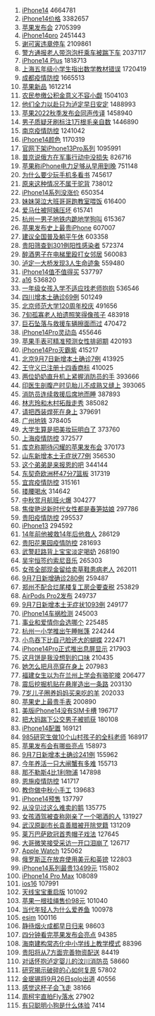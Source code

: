 1. [iPhone14](https://s.weibo.com//weibo?q=%23iPhone14%23&Refer=top) 4664781
2. [iPhone14价格](https://s.weibo.com//weibo?q=%23iPhone14%E4%BB%B7%E6%A0%BC%23&Refer=top) 3382657
3. [苹果发布会](https://s.weibo.com//weibo?q=%23%E8%8B%B9%E6%9E%9C%E5%8F%91%E5%B8%83%E4%BC%9A%23&Refer=top) 2705399
4. [iPhone14pro](https://s.weibo.com//weibo?q=iPhone14pro&Refer=top) 2451443
5. [谢可寅违章停车](https://s.weibo.com//weibo?q=%23%E8%B0%A2%E5%8F%AF%E5%AF%85%E8%BF%9D%E7%AB%A0%E5%81%9C%E8%BD%A6%23&t=31&band_rank=1&Refer=top) 2109861
6. [警方通报老人带泡泡杆乘车被踹下车](https://s.weibo.com//weibo?q=%23%E8%AD%A6%E6%96%B9%E9%80%9A%E6%8A%A5%E8%80%81%E4%BA%BA%E5%B8%A6%E6%B3%A1%E6%B3%A1%E6%9D%86%E4%B9%98%E8%BD%A6%E8%A2%AB%E8%B8%B9%E4%B8%8B%E8%BD%A6%23&Refer=top) 2037117
7. [iPhone14 Plus](https://s.weibo.com//weibo?q=iPhone14%20Plus&Refer=top) 1818713
8. [上海五年级小学生指出数学教材错误](https://s.weibo.com//weibo?q=%23%E4%B8%8A%E6%B5%B7%E4%BA%94%E5%B9%B4%E7%BA%A7%E5%B0%8F%E5%AD%A6%E7%94%9F%E6%8C%87%E5%87%BA%E6%95%B0%E5%AD%A6%E6%95%99%E6%9D%90%E9%94%99%E8%AF%AF%23&Refer=top) 1720419
9. [成都疫情防控](https://s.weibo.com//weibo?q=%23%E6%88%90%E9%83%BD%E7%96%AB%E6%83%85%E9%98%B2%E6%8E%A7%23&Refer=top) 1665513
10. [苹果新品](https://s.weibo.com//weibo?q=%23%E8%8B%B9%E6%9E%9C%E6%96%B0%E5%93%81%23&Refer=top) 1612214
11. [农民参缴公积金意义不容小觑](https://s.weibo.com//weibo?q=%23%E5%86%9C%E6%B0%91%E5%8F%82%E7%BC%B4%E5%85%AC%E7%A7%AF%E9%87%91%E6%84%8F%E4%B9%89%E4%B8%8D%E5%AE%B9%E5%B0%8F%E8%A7%91%23&t=31&band_rank=2&Refer=top) 1504103
12. [他们全力以赴只为泸定早日安定](https://s.weibo.com//weibo?q=%23%E4%BB%96%E4%BB%AC%E5%85%A8%E5%8A%9B%E4%BB%A5%E8%B5%B4%E5%8F%AA%E4%B8%BA%E6%B3%B8%E5%AE%9A%E6%97%A9%E6%97%A5%E5%AE%89%E5%AE%9A%23&Refer=top) 1488993
13. [苹果2022秋季发布会同声传译](https://s.weibo.com//weibo?q=%23%E8%8B%B9%E6%9E%9C2022%E7%A7%8B%E5%AD%A3%E5%8F%91%E5%B8%83%E4%BC%9A%E5%90%8C%E5%A3%B0%E4%BC%A0%E8%AF%91%23&Refer=top) 1458940
14. [男子质疑牙刷标注1万根毛亲自数](https://s.weibo.com//weibo?q=%23%E7%94%B7%E5%AD%90%E8%B4%A8%E7%96%91%E7%89%99%E5%88%B7%E6%A0%87%E6%B3%A81%E4%B8%87%E6%A0%B9%E6%AF%9B%E4%BA%B2%E8%87%AA%E6%95%B0%23&Refer=top) 1446890
15. [南京疫情防控](https://s.weibo.com//weibo?q=%23%E5%8D%97%E4%BA%AC%E7%96%AB%E6%83%85%E9%98%B2%E6%8E%A7%23&Refer=top) 1241042
16. [iPhone14颜色](https://s.weibo.com//weibo?q=%23iPhone14%E9%A2%9C%E8%89%B2%23&Refer=top) 1170319
17. [官网下架iPhone13Pro系列](https://s.weibo.com//weibo?q=%23%E5%AE%98%E7%BD%91%E4%B8%8B%E6%9E%B6iPhone13Pro%E7%B3%BB%E5%88%97%23&t=31&band_rank=4&Refer=top) 1095991
18. [普京说俄方在军事行动中没损失](https://s.weibo.com//weibo?q=%23%E6%99%AE%E4%BA%AC%E8%AF%B4%E4%BF%84%E6%96%B9%E5%9C%A8%E5%86%9B%E4%BA%8B%E8%A1%8C%E5%8A%A8%E4%B8%AD%E6%B2%A1%E6%8D%9F%E5%A4%B1%23&Refer=top) 826716
19. [苹果称iPhone电力足够从早用到晚](https://s.weibo.com//weibo?q=%23%E8%8B%B9%E6%9E%9C%E7%A7%B0iPhone%E7%94%B5%E5%8A%9B%E8%B6%B3%E5%A4%9F%E4%BB%8E%E6%97%A9%E7%94%A8%E5%88%B0%E6%99%9A%23&Refer=top) 751148
20. [为什么要少玩手机多看书](https://s.weibo.com//weibo?q=%23%E4%B8%BA%E4%BB%80%E4%B9%88%E8%A6%81%E5%B0%91%E7%8E%A9%E6%89%8B%E6%9C%BA%E5%A4%9A%E7%9C%8B%E4%B9%A6%23&Refer=top) 745617
21. [原来这种情况不属于驼背](https://s.weibo.com//weibo?q=%23%E5%8E%9F%E6%9D%A5%E8%BF%99%E7%A7%8D%E6%83%85%E5%86%B5%E4%B8%8D%E5%B1%9E%E4%BA%8E%E9%A9%BC%E8%83%8C%23&Refer=top) 738012
22. [iPhone14系列没涨价](https://s.weibo.com//weibo?q=%23iPhone14%E7%B3%BB%E5%88%97%E6%B2%A1%E6%B6%A8%E4%BB%B7%23&Refer=top) 650354
23. [妹妹哭泣大班哥哥跑教室喂饭](https://s.weibo.com//weibo?q=%23%E5%A6%B9%E5%A6%B9%E5%93%AD%E6%B3%A3%E5%A4%A7%E7%8F%AD%E5%93%A5%E5%93%A5%E8%B7%91%E6%95%99%E5%AE%A4%E5%96%82%E9%A5%AD%23&t=31&band_rank=6&Refer=top) 616400
24. [爱马仕被阿姨压坏](https://s.weibo.com//weibo?q=%23%E7%88%B1%E9%A9%AC%E4%BB%95%E8%A2%AB%E9%98%BF%E5%A7%A8%E5%8E%8B%E5%9D%8F%23&Refer=top) 615741
25. [杭州一男子地铁内跪地学狗叫](https://s.weibo.com//weibo?q=%23%E6%9D%AD%E5%B7%9E%E4%B8%80%E7%94%B7%E5%AD%90%E5%9C%B0%E9%93%81%E5%86%85%E8%B7%AA%E5%9C%B0%E5%AD%A6%E7%8B%97%E5%8F%AB%23&Refer=top) 615367
26. [苹果发布史上最贵iPhone](https://s.weibo.com//weibo?q=%23%E8%8B%B9%E6%9E%9C%E5%8F%91%E5%B8%83%E5%8F%B2%E4%B8%8A%E6%9C%80%E8%B4%B5iPhone%23&t=31&band_rank=7&Refer=top) 607007
27. [建议全国普及躺平午休](https://s.weibo.com//weibo?q=%23%E5%BB%BA%E8%AE%AE%E5%85%A8%E5%9B%BD%E6%99%AE%E5%8F%8A%E8%BA%BA%E5%B9%B3%E5%8D%88%E4%BC%91%23&Refer=top) 603358
28. [贵阳筛查到301例阳性感染者](https://s.weibo.com//weibo?q=%23%E8%B4%B5%E9%98%B3%E7%AD%9B%E6%9F%A5%E5%88%B0301%E4%BE%8B%E9%98%B3%E6%80%A7%E6%84%9F%E6%9F%93%E8%80%85%23&Refer=top) 572374
29. [醉酒男子在电梯里殴打女邻居](https://s.weibo.com//weibo?q=%23%E9%86%89%E9%85%92%E7%94%B7%E5%AD%90%E5%9C%A8%E7%94%B5%E6%A2%AF%E9%87%8C%E6%AE%B4%E6%89%93%E5%A5%B3%E9%82%BB%E5%B1%85%23&Refer=top) 560083
30. [泸定一大桥发现3人生命迹象](https://s.weibo.com//weibo?q=%23%E6%B3%B8%E5%AE%9A%E4%B8%80%E5%A4%A7%E6%A1%A5%E5%8F%91%E7%8E%B03%E4%BA%BA%E7%94%9F%E5%91%BD%E8%BF%B9%E8%B1%A1%23&Refer=top) 559480
31. [iPhone14值不值得买](https://s.weibo.com//weibo?q=%23iPhone14%E5%80%BC%E4%B8%8D%E5%80%BC%E5%BE%97%E4%B9%B0%23&Refer=top) 537797
32. [a16](https://s.weibo.com//weibo?q=a16&Refer=top) 536820
33. [一年级女孩入学不适应找老师抱抱](https://s.weibo.com//weibo?q=%23%E4%B8%80%E5%B9%B4%E7%BA%A7%E5%A5%B3%E5%AD%A9%E5%85%A5%E5%AD%A6%E4%B8%8D%E9%80%82%E5%BA%94%E6%89%BE%E8%80%81%E5%B8%88%E6%8A%B1%E6%8A%B1%23&Refer=top) 536546
34. [四川增本土确诊69例](https://s.weibo.com//weibo?q=%23%E5%9B%9B%E5%B7%9D%E5%A2%9E%E6%9C%AC%E5%9C%9F%E7%A1%AE%E8%AF%8A69%E4%BE%8B%23&Refer=top) 501249
35. [北京师范大学120周年校庆](https://s.weibo.com//weibo?q=%23%E5%8C%97%E4%BA%AC%E5%B8%88%E8%8C%83%E5%A4%A7%E5%AD%A6120%E5%91%A8%E5%B9%B4%E6%A0%A1%E5%BA%86%23&t=31&band_rank=9&Refer=top) 491656
36. [7旬孤寡老人拍遗照笑得像孩子](https://s.weibo.com//weibo?q=%237%E6%97%AC%E5%AD%A4%E5%AF%A1%E8%80%81%E4%BA%BA%E6%8B%8D%E9%81%97%E7%85%A7%E7%AC%91%E5%BE%97%E5%83%8F%E5%AD%A9%E5%AD%90%23&t=31&band_rank=11&Refer=top) 483918
37. [巨石坠落与救援车辆擦面而过](https://s.weibo.com//weibo?q=%23%E5%B7%A8%E7%9F%B3%E5%9D%A0%E8%90%BD%E4%B8%8E%E6%95%91%E6%8F%B4%E8%BD%A6%E8%BE%86%E6%93%A6%E9%9D%A2%E8%80%8C%E8%BF%87%23&Refer=top) 470472
38. [iPhone14Pro灵动岛](https://s.weibo.com//weibo?q=%23iPhone14Pro%E7%81%B5%E5%8A%A8%E5%B2%9B%23&Refer=top) 455646
39. [苹果手表可精准预测女性排卵期](https://s.weibo.com//weibo?q=%23%E8%8B%B9%E6%9E%9C%E6%89%8B%E8%A1%A8%E5%8F%AF%E7%B2%BE%E5%87%86%E9%A2%84%E6%B5%8B%E5%A5%B3%E6%80%A7%E6%8E%92%E5%8D%B5%E6%9C%9F%23&t=31&band_rank=16&Refer=top) 420193
40. [iPhone14Pro灭霸紫](https://s.weibo.com//weibo?q=%23iPhone14Pro%E7%81%AD%E9%9C%B8%E7%B4%AB%23&Refer=top) 415217
41. [北京9月7日新增本土确诊7例](https://s.weibo.com//weibo?q=%23%E5%8C%97%E4%BA%AC9%E6%9C%887%E6%97%A5%E6%96%B0%E5%A2%9E%E6%9C%AC%E5%9C%9F%E7%A1%AE%E8%AF%8A7%E4%BE%8B%23&Refer=top) 413925
42. [王守义已注册十四香商标](https://s.weibo.com//weibo?q=%23%E7%8E%8B%E5%AE%88%E4%B9%89%E5%B7%B2%E6%B3%A8%E5%86%8C%E5%8D%81%E5%9B%9B%E9%A6%99%E5%95%86%E6%A0%87%23&t=31&band_rank=17&Refer=top) 410025
43. [两位奶奶直升机上紧握消防员的手](https://s.weibo.com//weibo?q=%23%E4%B8%A4%E4%BD%8D%E5%A5%B6%E5%A5%B6%E7%9B%B4%E5%8D%87%E6%9C%BA%E4%B8%8A%E7%B4%A7%E6%8F%A1%E6%B6%88%E9%98%B2%E5%91%98%E7%9A%84%E6%89%8B%23&Refer=top) 393666
44. [印医生剖腹产时见胎儿不成熟又缝上](https://s.weibo.com//weibo?q=%23%E5%8D%B0%E5%8C%BB%E7%94%9F%E5%89%96%E8%85%B9%E4%BA%A7%E6%97%B6%E8%A7%81%E8%83%8E%E5%84%BF%E4%B8%8D%E6%88%90%E7%86%9F%E5%8F%88%E7%BC%9D%E4%B8%8A%23&Refer=top) 393065
45. [消防员连续救援后席地而睡](https://s.weibo.com//weibo?q=%23%E6%B6%88%E9%98%B2%E5%91%98%E8%BF%9E%E7%BB%AD%E6%95%91%E6%8F%B4%E5%90%8E%E5%B8%AD%E5%9C%B0%E8%80%8C%E7%9D%A1%23&Refer=top) 387893
46. [林志玲和木村拓哉走秀](https://s.weibo.com//weibo?q=%23%E6%9E%97%E5%BF%97%E7%8E%B2%E5%92%8C%E6%9C%A8%E6%9D%91%E6%8B%93%E5%93%89%E8%B5%B0%E7%A7%80%23&Refer=top) 385082
47. [请把西装焊死在身上](https://s.weibo.com//weibo?q=%23%E8%AF%B7%E6%8A%8A%E8%A5%BF%E8%A3%85%E7%84%8A%E6%AD%BB%E5%9C%A8%E8%BA%AB%E4%B8%8A%23&Refer=top) 379691
48. [广州地铁](https://s.weibo.com//weibo?q=%23%E5%B9%BF%E5%B7%9E%E5%9C%B0%E9%93%81%23&Refer=top) 378405
49. [大学生算是把美妆玩明白了](https://s.weibo.com//weibo?q=%23%E5%A4%A7%E5%AD%A6%E7%94%9F%E7%AE%97%E6%98%AF%E6%8A%8A%E7%BE%8E%E5%A6%86%E7%8E%A9%E6%98%8E%E7%99%BD%E4%BA%86%23&Refer=top) 373760
50. [上海疫情防控](https://s.weibo.com//weibo?q=%23%E4%B8%8A%E6%B5%B7%E7%96%AB%E6%83%85%E9%98%B2%E6%8E%A7%23&Refer=top) 372577
51. [库克称期待闪耀的苹果发布会](https://s.weibo.com//weibo?q=%23%E5%BA%93%E5%85%8B%E7%A7%B0%E6%9C%9F%E5%BE%85%E9%97%AA%E8%80%80%E7%9A%84%E8%8B%B9%E6%9E%9C%E5%8F%91%E5%B8%83%E4%BC%9A%23&Refer=top) 370173
52. [山东新增本土无症状77例](https://s.weibo.com//weibo?q=%23%E5%B1%B1%E4%B8%9C%E6%96%B0%E5%A2%9E%E6%9C%AC%E5%9C%9F%E6%97%A0%E7%97%87%E7%8A%B677%E4%BE%8B%23&Refer=top) 356530
53. [这个弟弟是来报恩的吧](https://s.weibo.com//weibo?q=%23%E8%BF%99%E4%B8%AA%E5%BC%9F%E5%BC%9F%E6%98%AF%E6%9D%A5%E6%8A%A5%E6%81%A9%E7%9A%84%E5%90%A7%23&Refer=top) 344144
54. [东契奇欧洲杯47分7篮板](https://s.weibo.com//weibo?q=%23%E4%B8%9C%E5%A5%91%E5%A5%87%E6%AC%A7%E6%B4%B2%E6%9D%AF47%E5%88%867%E7%AF%AE%E6%9D%BF%23&Refer=top) 317319
55. [宜宾疫情防控](https://s.weibo.com//weibo?q=%E5%AE%9C%E5%AE%BE%E7%96%AB%E6%83%85%E9%98%B2%E6%8E%A7&Refer=top) 315161
56. [搂腰喝水](https://s.weibo.com//weibo?q=%E6%90%82%E8%85%B0%E5%96%9D%E6%B0%B4&Refer=top) 314642
57. [中秋赏月航班火爆](https://s.weibo.com//weibo?q=%23%E4%B8%AD%E7%A7%8B%E8%B5%8F%E6%9C%88%E8%88%AA%E7%8F%AD%E7%81%AB%E7%88%86%23&Refer=top) 304277
58. [焦俊艳说新时代女性都是春笋姑娘](https://s.weibo.com//weibo?q=%23%E7%84%A6%E4%BF%8A%E8%89%B3%E8%AF%B4%E6%96%B0%E6%97%B6%E4%BB%A3%E5%A5%B3%E6%80%A7%E9%83%BD%E6%98%AF%E6%98%A5%E7%AC%8B%E5%A7%91%E5%A8%98%23&Refer=top) 297786
59. [贵阳疫情防控](https://s.weibo.com//weibo?q=%23%E8%B4%B5%E9%98%B3%E7%96%AB%E6%83%85%E9%98%B2%E6%8E%A7%23&Refer=top) 295537
60. [iPhone13](https://s.weibo.com//weibo?q=iPhone13&Refer=top) 294592
61. [14年前他被救14年后他救人](https://s.weibo.com//weibo?q=%2314%E5%B9%B4%E5%89%8D%E4%BB%96%E8%A2%AB%E6%95%9114%E5%B9%B4%E5%90%8E%E4%BB%96%E6%95%91%E4%BA%BA%23&Refer=top) 286129
62. [贵阳花果园疫情防控](https://s.weibo.com//weibo?q=%E8%B4%B5%E9%98%B3%E8%8A%B1%E6%9E%9C%E5%9B%AD%E7%96%AB%E6%83%85%E9%98%B2%E6%8E%A7&Refer=top) 281693
63. [武警赶路背上宝宝淡定喝奶](https://s.weibo.com//weibo?q=%23%E6%AD%A6%E8%AD%A6%E8%B5%B6%E8%B7%AF%E8%83%8C%E4%B8%8A%E5%AE%9D%E5%AE%9D%E6%B7%A1%E5%AE%9A%E5%96%9D%E5%A5%B6%23&Refer=top) 268190
64. [吴宇恒签约索尼音乐](https://s.weibo.com//weibo?q=%E5%90%B4%E5%AE%87%E6%81%92%E7%AD%BE%E7%BA%A6%E7%B4%A2%E5%B0%BC%E9%9F%B3%E4%B9%90&Refer=top) 265303
65. [女孩全部现金留给卖草鞋患病老人](https://s.weibo.com//weibo?q=%23%E5%A5%B3%E5%AD%A9%E5%85%A8%E9%83%A8%E7%8E%B0%E9%87%91%E7%95%99%E7%BB%99%E5%8D%96%E8%8D%89%E9%9E%8B%E6%82%A3%E7%97%85%E8%80%81%E4%BA%BA%23&Refer=top) 262011
66. [9月7日新增确诊280例](https://s.weibo.com//weibo?q=%239%E6%9C%887%E6%97%A5%E6%96%B0%E5%A2%9E%E7%A1%AE%E8%AF%8A280%E4%BE%8B%23&Refer=top) 259487
67. [郑州不配合烂尾楼复工房企要查税](https://s.weibo.com//weibo?q=%23%E9%83%91%E5%B7%9E%E4%B8%8D%E9%85%8D%E5%90%88%E7%83%82%E5%B0%BE%E6%A5%BC%E5%A4%8D%E5%B7%A5%E6%88%BF%E4%BC%81%E8%A6%81%E6%9F%A5%E7%A8%8E%23&Refer=top) 253829
68. [AirPods Pro2发布](https://s.weibo.com//weibo?q=AirPods%20Pro2%E5%8F%91%E5%B8%83&Refer=top) 249737
69. [9月7日新增本土无症状1093例](https://s.weibo.com//weibo?q=%239%E6%9C%887%E6%97%A5%E6%96%B0%E5%A2%9E%E6%9C%AC%E5%9C%9F%E6%97%A0%E7%97%87%E7%8A%B61093%E4%BE%8B%23&Refer=top) 249177
70. [iPhone14车祸检测](https://s.weibo.com//weibo?q=%23iPhone14%E8%BD%A6%E7%A5%B8%E6%A3%80%E6%B5%8B%23&Refer=top) 245003
71. [事业和爱情你会选哪个](https://s.weibo.com//weibo?q=%23%E4%BA%8B%E4%B8%9A%E5%92%8C%E7%88%B1%E6%83%85%E4%BD%A0%E4%BC%9A%E9%80%89%E5%93%AA%E4%B8%AA%23&Refer=top) 225485
72. [杭州一小学推出午睡帐篷](https://s.weibo.com//weibo?q=%23%E6%9D%AD%E5%B7%9E%E4%B8%80%E5%B0%8F%E5%AD%A6%E6%8E%A8%E5%87%BA%E5%8D%88%E7%9D%A1%E5%B8%90%E7%AF%B7%23&Refer=top) 224244
73. [小鸟吞下比自己脸还大的蝴蝶](https://s.weibo.com//weibo?q=%23%E5%B0%8F%E9%B8%9F%E5%90%9E%E4%B8%8B%E6%AF%94%E8%87%AA%E5%B7%B1%E8%84%B8%E8%BF%98%E5%A4%A7%E7%9A%84%E8%9D%B4%E8%9D%B6%23&Refer=top) 222471
74. [iPhone14Pro正式推出息屏显示](https://s.weibo.com//weibo?q=%23iPhone14Pro%E6%AD%A3%E5%BC%8F%E6%8E%A8%E5%87%BA%E6%81%AF%E5%B1%8F%E6%98%BE%E7%A4%BA%23&Refer=top) 217903
75. [这月饼是我没想到的口味](https://s.weibo.com//weibo?q=%23%E8%BF%99%E6%9C%88%E9%A5%BC%E6%98%AF%E6%88%91%E6%B2%A1%E6%83%B3%E5%88%B0%E7%9A%84%E5%8F%A3%E5%91%B3%23&Refer=top) 210435
76. [她怎么把月亮穿在身上](https://s.weibo.com//weibo?q=%23%E5%A5%B9%E6%80%8E%E4%B9%88%E6%8A%8A%E6%9C%88%E4%BA%AE%E7%A9%BF%E5%9C%A8%E8%BA%AB%E4%B8%8A%23&Refer=top) 207983
77. [福建女生以为在兰州上学会有骆驼接](https://s.weibo.com//weibo?q=%23%E7%A6%8F%E5%BB%BA%E5%A5%B3%E7%94%9F%E4%BB%A5%E4%B8%BA%E5%9C%A8%E5%85%B0%E5%B7%9E%E4%B8%8A%E5%AD%A6%E4%BC%9A%E6%9C%89%E9%AA%86%E9%A9%BC%E6%8E%A5%23&t=31&band_rank=29&Refer=top) 206477
78. [震后挖掘机贴在悬崖造出一条路](https://s.weibo.com//weibo?q=%23%E9%9C%87%E5%90%8E%E6%8C%96%E6%8E%98%E6%9C%BA%E8%B4%B4%E5%9C%A8%E6%82%AC%E5%B4%96%E9%80%A0%E5%87%BA%E4%B8%80%E6%9D%A1%E8%B7%AF%23&Refer=top) 203130
79. [7岁儿子圈养妈妈买来吃的羊](https://s.weibo.com//weibo?q=%237%E5%B2%81%E5%84%BF%E5%AD%90%E5%9C%88%E5%85%BB%E5%A6%88%E5%A6%88%E4%B9%B0%E6%9D%A5%E5%90%83%E7%9A%84%E7%BE%8A%23&Refer=top) 202033
80. [苹果史上最贵手表](https://s.weibo.com//weibo?q=%23%E8%8B%B9%E6%9E%9C%E5%8F%B2%E4%B8%8A%E6%9C%80%E8%B4%B5%E6%89%8B%E8%A1%A8%23&Refer=top) 200890
81. [美版iPhone14没有SIM卡槽](https://s.weibo.com//weibo?q=%23%E7%BE%8E%E7%89%88iPhone14%E6%B2%A1%E6%9C%89SIM%E5%8D%A1%E6%A7%BD%23&Refer=top) 196717
82. [把大妈踹下公交男子被抓获](https://s.weibo.com//weibo?q=%23%E6%8A%8A%E5%A4%A7%E5%A6%88%E8%B8%B9%E4%B8%8B%E5%85%AC%E4%BA%A4%E7%94%B7%E5%AD%90%E8%A2%AB%E6%8A%93%E8%8E%B7%23&t=31&band_rank=32&Refer=top) 180108
83. [iPhone14配置](https://s.weibo.com//weibo?q=iPhone14%E9%85%8D%E7%BD%AE&Refer=top) 169121
84. [985研究生做10个山村孩子的全科老师](https://s.weibo.com//weibo?q=%23985%E7%A0%94%E7%A9%B6%E7%94%9F%E5%81%9A10%E4%B8%AA%E5%B1%B1%E6%9D%91%E5%AD%A9%E5%AD%90%E7%9A%84%E5%85%A8%E7%A7%91%E8%80%81%E5%B8%88%23&Refer=top) 168917
85. [苹果发布会有哪些亮点](https://s.weibo.com//weibo?q=%23%E8%8B%B9%E6%9E%9C%E5%8F%91%E5%B8%83%E4%BC%9A%E6%9C%89%E5%93%AA%E4%BA%9B%E4%BA%AE%E7%82%B9%23&Refer=top) 158973
86. [9月7日新增本土确诊241例](https://s.weibo.com//weibo?q=%239%E6%9C%887%E6%97%A5%E6%96%B0%E5%A2%9E%E6%9C%AC%E5%9C%9F%E7%A1%AE%E8%AF%8A241%E4%BE%8B%23&Refer=top) 155962
87. [今年养活一只大闸蟹有多难](https://s.weibo.com//weibo?q=%23%E4%BB%8A%E5%B9%B4%E5%85%BB%E6%B4%BB%E4%B8%80%E5%8F%AA%E5%A4%A7%E9%97%B8%E8%9F%B9%E6%9C%89%E5%A4%9A%E9%9A%BE%23&Refer=top) 155713
88. [那不勒斯4比1利物浦](https://s.weibo.com//weibo?q=%E9%82%A3%E4%B8%8D%E5%8B%92%E6%96%AF4%E6%AF%941%E5%88%A9%E7%89%A9%E6%B5%A6&Refer=top) 147898
89. [恩施疫情防控](https://s.weibo.com//weibo?q=%E6%81%A9%E6%96%BD%E7%96%AB%E6%83%85%E9%98%B2%E6%8E%A7&Refer=top) 141717
90. [教你做中秋小手工](https://s.weibo.com//weibo?q=%23%E6%95%99%E4%BD%A0%E5%81%9A%E4%B8%AD%E7%A7%8B%E5%B0%8F%E6%89%8B%E5%B7%A5%23&Refer=top) 139683
91. [iPhone14预售](https://s.weibo.com//weibo?q=%23iPhone14%E9%A2%84%E5%94%AE%23&Refer=top) 137797
92. [从没见过这么难卖的鹅](https://s.weibo.com//weibo?q=%23%E4%BB%8E%E6%B2%A1%E8%A7%81%E8%BF%87%E8%BF%99%E4%B9%88%E9%9A%BE%E5%8D%96%E7%9A%84%E9%B9%85%23&Refer=top) 135775
93. [女孩酒驾被查称刚亲了一个喝酒的人](https://s.weibo.com//weibo?q=%23%E5%A5%B3%E5%AD%A9%E9%85%92%E9%A9%BE%E8%A2%AB%E6%9F%A5%E7%A7%B0%E5%88%9A%E4%BA%B2%E4%BA%86%E4%B8%80%E4%B8%AA%E5%96%9D%E9%85%92%E7%9A%84%E4%BA%BA%23&Refer=top) 131927
94. [武汉原副市长袁善腊被开除党籍](https://s.weibo.com//weibo?q=%23%E6%AD%A6%E6%B1%89%E5%8E%9F%E5%89%AF%E5%B8%82%E9%95%BF%E8%A2%81%E5%96%84%E8%85%8A%E8%A2%AB%E5%BC%80%E9%99%A4%E5%85%9A%E7%B1%8D%23&Refer=top) 131209
95. [莱万巴萨欧冠首秀帽子戏法](https://s.weibo.com//weibo?q=%23%E8%8E%B1%E4%B8%87%E5%B7%B4%E8%90%A8%E6%AC%A7%E5%86%A0%E9%A6%96%E7%A7%80%E5%B8%BD%E5%AD%90%E6%88%8F%E6%B3%95%23&Refer=top) 127645
96. [大哥微笑接受采访一开口泪崩了](https://s.weibo.com//weibo?q=%23%E5%A4%A7%E5%93%A5%E5%BE%AE%E7%AC%91%E6%8E%A5%E5%8F%97%E9%87%87%E8%AE%BF%E4%B8%80%E5%BC%80%E5%8F%A3%E6%B3%AA%E5%B4%A9%E4%BA%86%23&Refer=top) 126717
97. [Apple Watch](https://s.weibo.com//weibo?q=Apple%20Watch&Refer=top) 125062
98. [俄罗斯正在放弃使用美元和英镑](https://s.weibo.com//weibo?q=%23%E4%BF%84%E7%BD%97%E6%96%AF%E6%AD%A3%E5%9C%A8%E6%94%BE%E5%BC%83%E4%BD%BF%E7%94%A8%E7%BE%8E%E5%85%83%E5%92%8C%E8%8B%B1%E9%95%91%23&Refer=top) 122803
99. [iPhone14系列最贵13499元](https://s.weibo.com//weibo?q=%23iPhone14%E7%B3%BB%E5%88%97%E6%9C%80%E8%B4%B513499%E5%85%83%23&Refer=top) 115802
100. [iPhone14 Pro Max](https://s.weibo.com//weibo?q=iPhone14%20Pro%20Max&Refer=top) 108089
101. [ios16](https://s.weibo.com//weibo?q=ios16&Refer=top) 107991
102. [天线宝宝重启版](https://s.weibo.com//weibo?q=%23%E5%A4%A9%E7%BA%BF%E5%AE%9D%E5%AE%9D%E9%87%8D%E5%90%AF%E7%89%88%23&t=31&band_rank=47&Refer=top) 101092
103. [苹果一根挂绳售价98元](https://s.weibo.com//weibo?q=%23%E8%8B%B9%E6%9E%9C%E4%B8%80%E6%A0%B9%E6%8C%82%E7%BB%B3%E5%94%AE%E4%BB%B798%E5%85%83%23&t=31&band_rank=48&Refer=top) 101040
104. [当代年轻人为什么爱养鱼](https://s.weibo.com//weibo?q=%23%E5%BD%93%E4%BB%A3%E5%B9%B4%E8%BD%BB%E4%BA%BA%E4%B8%BA%E4%BB%80%E4%B9%88%E7%88%B1%E5%85%BB%E9%B1%BC%23&t=31&band_rank=49&Refer=top) 100978
105. [esim](https://s.weibo.com//weibo?q=esim&Refer=top) 100116
106. [静待烟火成都早日归来](https://s.weibo.com//weibo?q=%23%E9%9D%99%E5%BE%85%E7%83%9F%E7%81%AB%E6%88%90%E9%83%BD%E6%97%A9%E6%97%A5%E5%BD%92%E6%9D%A5%23&Refer=top) 98603
107. [四分钟看完苹果发布会亮点](https://s.weibo.com//weibo?q=%23%E5%9B%9B%E5%88%86%E9%92%9F%E7%9C%8B%E5%AE%8C%E8%8B%B9%E6%9E%9C%E5%8F%91%E5%B8%83%E4%BC%9A%E4%BA%AE%E7%82%B9%23&Refer=top) 94385
108. [海南建构常态化中小学线上教学模式](https://s.weibo.com//weibo?q=%23%E6%B5%B7%E5%8D%97%E5%BB%BA%E6%9E%84%E5%B8%B8%E6%80%81%E5%8C%96%E4%B8%AD%E5%B0%8F%E5%AD%A6%E7%BA%BF%E4%B8%8A%E6%95%99%E5%AD%A6%E6%A8%A1%E5%BC%8F%23&Refer=top) 88396
109. [贵阳将从7方面完善物资配送](https://s.weibo.com//weibo?q=%23%E8%B4%B5%E9%98%B3%E5%B0%86%E4%BB%8E7%E6%96%B9%E9%9D%A2%E5%AE%8C%E5%96%84%E7%89%A9%E8%B5%84%E9%85%8D%E9%80%81%23&Refer=top) 84419
110. [对话怀抱泸定婴儿的汶川消防员](https://s.weibo.com//weibo?q=%23%E5%AF%B9%E8%AF%9D%E6%80%80%E6%8A%B1%E6%B3%B8%E5%AE%9A%E5%A9%B4%E5%84%BF%E7%9A%84%E6%B1%B6%E5%B7%9D%E6%B6%88%E9%98%B2%E5%91%98%23&Refer=top) 58660
111. [研究揭示破碎的心如何复原](https://s.weibo.com//weibo?q=%23%E7%A0%94%E7%A9%B6%E6%8F%AD%E7%A4%BA%E7%A0%B4%E7%A2%8E%E7%9A%84%E5%BF%83%E5%A6%82%E4%BD%95%E5%A4%8D%E5%8E%9F%23&Refer=top) 57802
112. [金珉锡将9月26日solo出道](https://s.weibo.com//weibo?q=%23%E9%87%91%E7%8F%89%E9%94%A1%E5%B0%869%E6%9C%8826%E6%97%A5solo%E5%87%BA%E9%81%93%23&Refer=top) 40556
113. [感觉这杯子会飞走](https://s.weibo.com//weibo?q=%23%E6%84%9F%E8%A7%89%E8%BF%99%E6%9D%AF%E5%AD%90%E4%BC%9A%E9%A3%9E%E8%B5%B0%23&Refer=top) 38166
114. [周柯宇直拍Fly落水](https://s.weibo.com//weibo?q=%23%E5%91%A8%E6%9F%AF%E5%AE%87%E7%9B%B4%E6%8B%8DFly%E8%90%BD%E6%B0%B4%23&Refer=top) 27902
115. [有只聪明小狗是什么体验](https://s.weibo.com//weibo?q=%23%E6%9C%89%E5%8F%AA%E8%81%AA%E6%98%8E%E5%B0%8F%E7%8B%97%E6%98%AF%E4%BB%80%E4%B9%88%E4%BD%93%E9%AA%8C%23&Refer=top) 7414
